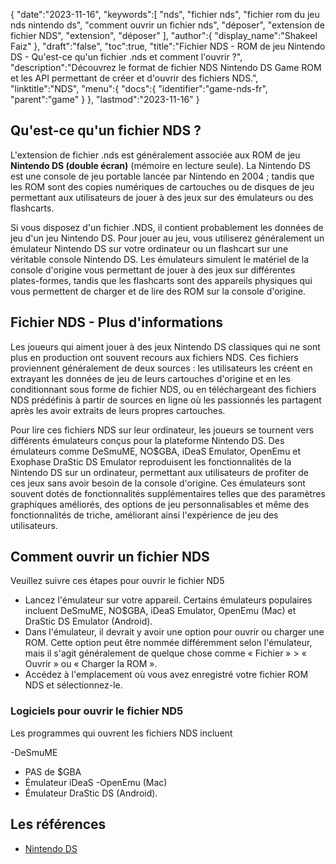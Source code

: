 {
   "date":"2023-11-16",
   "keywords":[
"nds",
"fichier nds",
"fichier rom du jeu nds nintendo ds",
"comment ouvrir un fichier nds",
"déposer",
"extension de fichier NDS",
"extension",
"déposer"
],
   "author":{
      "display_name":"Shakeel Faiz"
},
   "draft":"false",
   "toc":true,
   "title":"Fichier NDS - ROM de jeu Nintendo DS - Qu'est-ce qu'un fichier .nds et comment l'ouvrir ?",
   "description":"Découvrez le format de fichier NDS Nintendo DS Game ROM et les API permettant de créer et d'ouvrir des fichiers NDS.",
   "linktitle":"NDS",
   "menu":{
      "docs":{
         "identifier":"game-nds-fr",
         "parent":"game"
}
},
   "lastmod":"2023-11-16"
}

## Qu'est-ce qu'un fichier NDS ?

L'extension de fichier .nds est généralement associée aux ROM de jeu **Nintendo DS (double écran)** (mémoire en lecture seule). La Nintendo DS est une console de jeu portable lancée par Nintendo en 2004 ; tandis que les ROM sont des copies numériques de cartouches ou de disques de jeu permettant aux utilisateurs de jouer à des jeux sur des émulateurs ou des flashcarts.

Si vous disposez d'un fichier .NDS, il contient probablement les données de jeu d'un jeu Nintendo DS. Pour jouer au jeu, vous utiliserez généralement un émulateur Nintendo DS sur votre ordinateur ou un flashcart sur une véritable console Nintendo DS. Les émulateurs simulent le matériel de la console d'origine vous permettant de jouer à des jeux sur différentes plates-formes, tandis que les flashcarts sont des appareils physiques qui vous permettent de charger et de lire des ROM sur la console d'origine.

## Fichier NDS - Plus d'informations

Les joueurs qui aiment jouer à des jeux Nintendo DS classiques qui ne sont plus en production ont souvent recours aux fichiers NDS. Ces fichiers proviennent généralement de deux sources : les utilisateurs les créent en extrayant les données de jeu de leurs cartouches d'origine et en les conditionnant sous forme de fichier NDS, ou en téléchargeant des fichiers NDS prédéfinis à partir de sources en ligne où les passionnés les partagent après les avoir extraits de leurs propres cartouches.

Pour lire ces fichiers NDS sur leur ordinateur, les joueurs se tournent vers différents émulateurs conçus pour la plateforme Nintendo DS. Des émulateurs comme DeSmuME, NO$GBA, iDeaS Emulator, OpenEmu et Exophase DraStic DS Emulator reproduisent les fonctionnalités de la Nintendo DS sur un ordinateur, permettant aux utilisateurs de profiter de ces jeux sans avoir besoin de la console d'origine. Ces émulateurs sont souvent dotés de fonctionnalités supplémentaires telles que des paramètres graphiques améliorés, des options de jeu personnalisables et même des fonctionnalités de triche, améliorant ainsi l'expérience de jeu des utilisateurs.

## Comment ouvrir un fichier NDS

Veuillez suivre ces étapes pour ouvrir le fichier ND5

- Lancez l'émulateur sur votre appareil. Certains émulateurs populaires incluent DeSmuME, NO$GBA, iDeaS Emulator, OpenEmu (Mac) et DraStic DS Emulator (Android).
- Dans l'émulateur, il devrait y avoir une option pour ouvrir ou charger une ROM. Cette option peut être nommée différemment selon l'émulateur, mais il s'agit généralement de quelque chose comme « Fichier » > « Ouvrir » ou « Charger la ROM ».
- Accédez à l'emplacement où vous avez enregistré votre fichier ROM NDS et sélectionnez-le.

### Logiciels pour ouvrir le fichier ND5

Les programmes qui ouvrent les fichiers NDS incluent

-DeSmuME
- PAS de $GBA
- Émulateur iDeaS
-OpenEmu (Mac)
- Émulateur DraStic DS (Android).

## Les références
* [Nintendo DS](https://en.wikipedia.org/wiki/Nintendo_DS)


